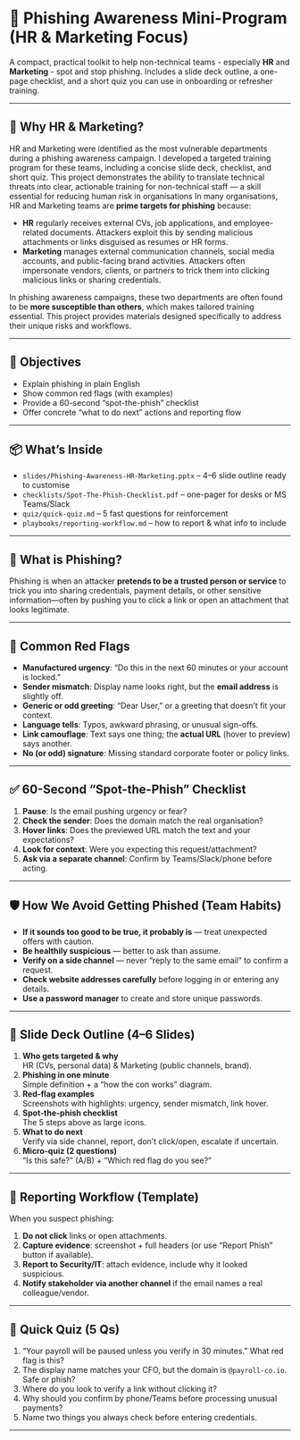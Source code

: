 # 🎯 Phishing Awareness Mini-Program (HR & Marketing Focus)

A compact, practical toolkit to help non-technical teams - especially **HR** and **Marketing** - spot and stop phishing. Includes a slide deck outline, a one-page checklist, and a short quiz you can use in onboarding or refresher training.  

---

## 📌 Why HR & Marketing?
HR and Marketing were identified as the most vulnerable departments during a phishing awareness campaign. I developed a targeted training program for these teams, including a concise slide deck, checklist, and short quiz. This project demonstrates the ability to translate technical threats into clear, actionable training for non-technical staff — a skill essential for reducing human risk in organisations
In many organisations, HR and Marketing teams are **prime targets for phishing** because:  

- **HR** regularly receives external CVs, job applications, and employee-related documents. Attackers exploit this by sending malicious attachments or links disguised as resumes or HR forms.  
- **Marketing** manages external communication channels, social media accounts, and public-facing brand activities. Attackers often impersonate vendors, clients, or partners to trick them into clicking malicious links or sharing credentials.  

In phishing awareness campaigns, these two departments are often found to be **more susceptible than others**, which makes tailored training essential. This project provides materials designed specifically to address their unique risks and workflows.  

---

## 🎯 Objectives
- Explain phishing in plain English  
- Show common red flags (with examples)  
- Provide a 60-second “spot-the-phish” checklist  
- Offer concrete “what to do next” actions and reporting flow  

---

## 📦 What’s Inside
- `slides/Phishing-Awareness-HR-Marketing.pptx` – 4–6 slide outline ready to customise  
- `checklists/Spot-The-Phish-Checklist.pdf` – one-pager for desks or MS Teams/Slack  
- `quiz/quick-quiz.md` – 5 fast questions for reinforcement  
- `playbooks/reporting-workflow.md` – how to report & what info to include  

---

## 🧠 What is Phishing?
Phishing is when an attacker **pretends to be a trusted person or service** to trick you into sharing credentials, payment details, or other sensitive information—often by pushing you to click a link or open an attachment that looks legitimate.  

---

## 🚩 Common Red Flags
- **Manufactured urgency**: “Do this in the next 60 minutes or your account is locked.”  
- **Sender mismatch**: Display name looks right, but the **email address** is slightly off.  
- **Generic or odd greeting**: “Dear User,” or a greeting that doesn’t fit your context.  
- **Language tells**: Typos, awkward phrasing, or unusual sign-offs.  
- **Link camouflage**: Text says one thing; the **actual URL** (hover to preview) says another.  
- **No (or odd) signature**: Missing standard corporate footer or policy links.  

---

## ✅ 60-Second “Spot-the-Phish” Checklist
1. **Pause**: Is the email pushing urgency or fear?  
2. **Check the sender**: Does the domain match the real organisation?  
3. **Hover links**: Does the previewed URL match the text and your expectations?  
4. **Look for context**: Were you expecting this request/attachment?  
5. **Ask via a separate channel**: Confirm by Teams/Slack/phone before acting.  

---

## 🛡️ How We Avoid Getting Phished (Team Habits)
- **If it sounds too good to be true, it probably is** — treat unexpected offers with caution.  
- **Be healthily suspicious** — better to ask than assume.  
- **Verify on a side channel** — never “reply to the same email” to confirm a request.  
- **Check website addresses carefully** before logging in or entering any details.  
- **Use a password manager** to create and store unique passwords.  

---

## 🧩 Slide Deck Outline (4–6 Slides)
1. **Who gets targeted & why**  
   HR (CVs, personal data) & Marketing (public channels, brand).  
2. **Phishing in one minute**  
   Simple definition + a “how the con works” diagram.  
3. **Red-flag examples**  
   Screenshots with highlights: urgency, sender mismatch, link hover.  
4. **Spot-the-phish checklist**  
   The 5 steps above as large icons.  
5. **What to do next**  
   Verify via side channel, report, don’t click/open, escalate if uncertain.  
6. **Micro-quiz (2 questions)**  
   “Is this safe?” (A/B) + “Which red flag do you see?”  

---

## 📝 Reporting Workflow (Template)
When you suspect phishing:  
1. **Do not click** links or open attachments.  
2. **Capture evidence**: screenshot + full headers (or use “Report Phish” button if available).  
3. **Report to Security/IT**: attach evidence, include why it looked suspicious.  
4. **Notify stakeholder via another channel** if the email names a real colleague/vendor.  

---

## 🧪 Quick Quiz (5 Qs)
1) “Your payroll will be paused unless you verify in 30 minutes.” What red flag is this?  
2) The display name matches your CFO, but the domain is `@payroll-co.io`. Safe or phish?  
3) Where do you look to verify a link without clicking it?  
4) Why should you confirm by phone/Teams before processing unusual payments?  
5) Name two things you always check before entering credentials.  

---


